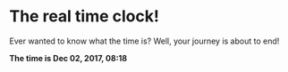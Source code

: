 # The real time clock!

Ever wanted to know what the time is? Well, your journey is about to end!

**The time is Dec 02, 2017, 08:18**